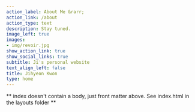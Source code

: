 ```yaml
---
action_label: About Me &rarr;
action_link: /about
action_type: text
description: Stay tuned.
image_left: true
images:
- img/revoir.jpg
show_action_link: true
show_social_links: true
subtitle: Ji's personal website
text_align_left: false
title: Jihyeon Kwon
type: home
---
```


** index doesn't contain a body, just front matter above.
See index.html in the layouts folder **
